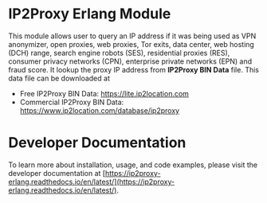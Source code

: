 # IP2Proxy Erlang Module

This module allows user to query an IP address if it was being used as VPN anonymizer, open proxies, web proxies, Tor exits, data center, web hosting (DCH) range, search engine robots (SES), residential proxies (RES), consumer privacy networks (CPN), enterprise private networks (EPN) and fraud score. It lookup the proxy IP address from **IP2Proxy BIN Data** file. This data file can be downloaded at

* Free IP2Proxy BIN Data: https://lite.ip2location.com
* Commercial IP2Proxy BIN Data: https://www.ip2location.com/database/ip2proxy


Developer Documentation
=====================

To learn more about installation, usage, and code examples, please visit the developer documentation at [https://ip2proxy-erlang.readthedocs.io/en/latest/](https://ip2proxy-erlang.readthedocs.io/en/latest/).
